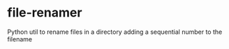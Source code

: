 # file-renamer
Python util to rename files in a directory adding a sequential number to the filename